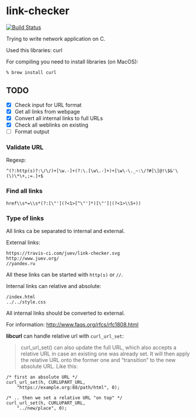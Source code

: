 # link-checker

[![Build Status](https://travis-ci.com/juev/link-checker.svg?branch=master)](https://travis-ci.com/juev/link-checker)

Trying to write network application on C.

Used this libraries: curl

For compiling you need to install libraries (on MacOS):

    % brew install curl

## TODO

- [X] Check input for URL format
- [X] Get all links from webpage
- [X] Convert all internal links to full URLs
- [X] Check all weblinks on existing
- [ ] Format output

### Validate URL

Regexp:

    ^(?:http(s)?:\/\/)+[\w.-]+(?:\.[\w\.-]+)+[\w\-\._~:\/?#[\]@!\$&'\(\)\*\+,;=.]+$

### Find all links

    href\\s*=\\s*(?:[\"'](?<1>[^\"']*)[\"']|(?<1>\\S+))

### Type of links

All links ca be separated to internal and external.

External links:

    https://travis-ci.com/juev/link-checker.svg
    http://www.juev.org/
    //yandex.ru

All these links can be started with `http(s)` or `//`.

Internal links can relative and absolute:

    /index.html
    ../../style.css

All internal links should be converted to external.

For information:
http://www.faqs.org/rfcs/rfc1808.html

**libcurl** can handle relative url with `curl_url_set`:

> curl_url_set() can also update the full URL, which also accepts a relative URL in case an existing one was already set. It will then apply the relative URL onto the former one and “transition” to the new absolute URL. Like this:

    /* first an absolute URL */
    curl_url_set(h, CURLUPART_URL,
        "https://example.org:88/path/html", 0);
   
    /* .. then we set a relative URL "on top" */
    curl_url_set(h, CURLUPART_URL,
        "../new/place", 0); 